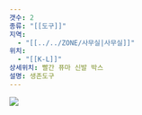 ```yaml
---
갯수: 2
종류: "[[도구]]"
지역:
  - "[[../../ZONE/사무실|사무실]]"
위치:
  - "[[K-L]]"
상세위치: 빨간 퓨마 신발 박스
설명: 생존도구
---
```



![](http://192.168.50.22/devices/250222_IMG_0008.jpeg)